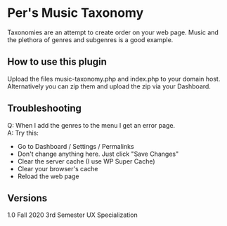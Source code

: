 # Per's Music Taxonomy

Taxonomies are an attempt to create order on your web page. 
Music and the plethora of genres and subgenres is a good example.

## How to use this plugin

Upload the files music-taxonomy.php and index.php  to your domain host.
Alternatively you can zip them and upload the zip via your Dashboard.

## Troubleshooting

Q: When I add the genres to the menu I get an error page.  
A: Try this:

* Go to Dashboard / Settings / Permalinks
* Don't change anything here. Just click "Save Changes"
* Clear the server cache (I use WP Super Cache)
* Clear your browser's cache
* Reload the web page

## Versions

1.0 Fall 2020 3rd Semester UX Specialization
